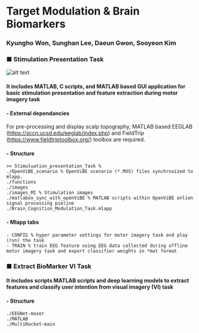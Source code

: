 # **Target Modulation & Brain Biomarkers**
### Kyungho Won, Sunghan Lee, Daeun Gwon, Sooyeon Kim

### ■ Stimulation Presentation Task
![alt text](https://github.com/KyunghoWon-GIST/Target_modulation_brain_biomarkers/blob/main/Stimulation_presentation_Task/images/image_mlapp.png)
#### It includes MATLAB, C scripts, and MATLAB based GUI application for basic stimulation presentation and feature extraction during motor imagery task

#### - External dependancies
For pre-processing and display scalp topography, MATLAB based EEGLAB (https://sccn.ucsd.edu/eeglab/index.php) and FieldTrip (https://www.fieldtriptoolbox.org/) toolbox are required. 

#### - Structure
```
>> Stimuluation_presentation_Task % 
./OpenViBE_scenario % OpenViBE scenario (*.MXS) files synchrnoized to mlapp. 
./functions
./images
./images_MI % Stimulation images
./matlabox_sync_with_openViBE % MATLAB scripts within OpenViBE onlien signal processing pieline
./Brain_Cognition_Modulation_Task.mlapp
```
#### - Mlapp tabs
```
- CONFIG % hyper parameter settings for motor imagery task and play (run) the task
- TRAIN % train EEG feature using EEG data collected during offline motor imagery task and export classifier weights in *mat format
```

### ■ Extract BioMarker VI Task

#### It includes scripts MATLAB scripts and deep learning models to extract features and classify user intention from visual imagery (VI) task

#### - Structure
```
./EEGNet-maser
./MATLAB
./MultiRocket-main
```
